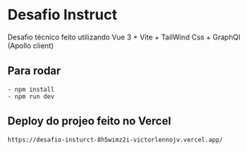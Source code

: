 # Desafio Instruct

Desafio técnico feito utilizando Vue 3 + Vite + TailWind Css + GraphQl (Apollo client)

## Para rodar
```
- npm install
- npm run dev
```
## Deploy do projeo feito no Vercel
```
https://desafio-insturct-8h5wimz2i-victorlennojv.vercel.app/
```
